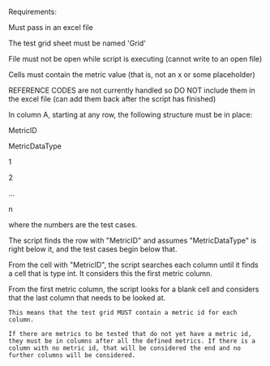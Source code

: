 Requirements:

Must pass in an excel file

The test grid sheet must be named 'Grid'

File must not be open while script is executing (cannot write to an open file)

Cells must contain the metric value (that is, not an x or some placeholder)

REFERENCE CODES are not currently handled so DO NOT include them in the excel file (can add them back after the script has finished)

In column A, starting at any row, the following structure must be in place:

MetricID

MetricDataType

1

2

...

n


where the numbers are the test cases.

The script finds the row with "MetricID" and assumes "MetricDataType" is right below it, and the test cases begin below that.


From the cell with "MetricID", the script searches each column until it finds a cell that is type int. It considers this the first metric column.


From the first metric column, the script looks for a blank cell and considers that the last column that needs to be looked at.

	This means that the test grid MUST contain a metric id for each column.

	If there are metrics to be tested that do not yet have a metric id, they must be in columns after all the defined metrics. If there is a column with no metric id, that will be considered the end and no further columns will be considered.
